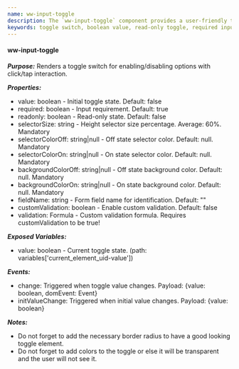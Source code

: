 ```yaml
---
name: ww-input-toggle
description: The `ww-input-toggle` component provides a user-friendly toggle switch for enabling or disabling settings, featuring customizable colors and sizes, with events triggered on value changes.
keywords: toggle switch, boolean value, read-only toggle, required input, selector size, selector color, background color, change event, initvaluechange event, user interface component
---
```


#### ww-input-toggle

***Purpose:***
Renders a toggle switch for enabling/disabling options with click/tap interaction.

***Properties:***
- value: boolean - Initial toggle state. Default: false
- required: boolean - Input requirement. Default: true
- readonly: boolean - Read-only state. Default: false
- selectorSize: string - Height selector size percentage. Average: 60%. Mandatory
- selectorColorOff: string|null - Off state selector color. Default: null. Mandatory
- selectorColorOn: string|null - On state selector color. Default: null. Mandatory
- backgroundColorOff: string|null - Off state background color. Default: null. Mandatory
- backgroundColorOn: string|null - On state background color. Default: null. Mandatory
- fieldName: string - Form field name for identification. Default: ""
- customValidation: boolean - Enable custom validation. Default: false
- validation: Formula - Custom validation formula. Requires customValidation to be true!

***Exposed Variables:***
- value: boolean - Current toggle state. (path: variables['current_element_uid-value'])

***Events:***
- change: Triggered when toggle value changes. Payload: {value: boolean, domEvent: Event}
- initValueChange: Triggered when initial value changes. Payload: {value: boolean}

***Notes:***
- Do not forget to add the necessary border radius to have a good looking toggle element.
- Do not forget to add colors to the toggle or else it will be transparent and the user will not see it.
